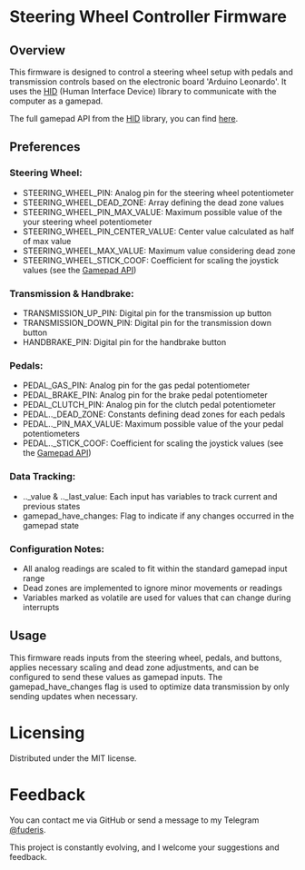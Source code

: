 # Steering Wheel Controller Firmware

## Overview

This firmware is designed to control a steering wheel setup with pedals and transmission controls based on the electronic board 'Arduino Leonardo'. It uses the [HID](https://github.com/NicoHood/HID) (Human Interface Device) library to communicate with the computer as a gamepad.

The full gamepad API from the [HID](https://github.com/NicoHood/HID) library, you can find [here](https://github.com/NicoHood/HID/wiki/Gamepad-API).

## Preferences

### Steering Wheel:
* STEERING_WHEEL_PIN: Analog pin for the steering wheel potentiometer
* STEERING_WHEEL_DEAD_ZONE: Array defining the dead zone values
* STEERING_WHEEL_PIN_MAX_VALUE: Maximum possible value of the your steering wheel potentiometer
* STEERING_WHEEL_PIN_CENTER_VALUE: Center value calculated as half of max value
* STEERING_WHEEL_MAX_VALUE: Maximum value considering dead zone
* STEERING_WHEEL_STICK_COOF: Coefficient for scaling the joystick values (see the [Gamepad API](https://github.com/NicoHood/HID/wiki/Gamepad-API))

### Transmission & Handbrake:
* TRANSMISSION_UP_PIN: Digital pin for the transmission up button
* TRANSMISSION_DOWN_PIN: Digital pin for the transmission down button
* HANDBRAKE_PIN: Digital pin for the handbrake button

### Pedals:
* PEDAL_GAS_PIN: Analog pin for the gas pedal potentiometer
* PEDAL_BRAKE_PIN: Analog pin for the brake pedal potentiometer
* PEDAL_CLUTCH_PIN: Analog pin for the clutch pedal potentiometer
* PEDAL.._DEAD_ZONE: Constants defining dead zones for each pedals
* PEDAL.._PIN_MAX_VALUE: Maximum possible value of the your pedal potentiometers
* PEDAL.._STICK_COOF: Coefficient for scaling the joystick values (see the [Gamepad API](https://github.com/NicoHood/HID/wiki/Gamepad-API))

### Data Tracking:
* .._value & .._last_value: Each input has variables to track current and previous states
* gamepad_have_changes: Flag to indicate if any changes occurred in the gamepad state

### Configuration Notes:
* All analog readings are scaled to fit within the standard gamepad input range
* Dead zones are implemented to ignore minor movements or readings
* Variables marked as volatile are used for values that can change during interrupts

## Usage
This firmware reads inputs from the steering wheel, pedals, and buttons, applies necessary scaling and dead zone adjustments, and can be configured to send these values as gamepad inputs. The gamepad_have_changes flag is used to optimize data transmission by only sending updates when necessary.

# Licensing
Distributed under the MIT license.

# Feedback
You can contact me via GitHub or send a message to my Telegram [@fuderis](https://t.me/fuderis).

This project is constantly evolving, and I welcome your suggestions and feedback.

